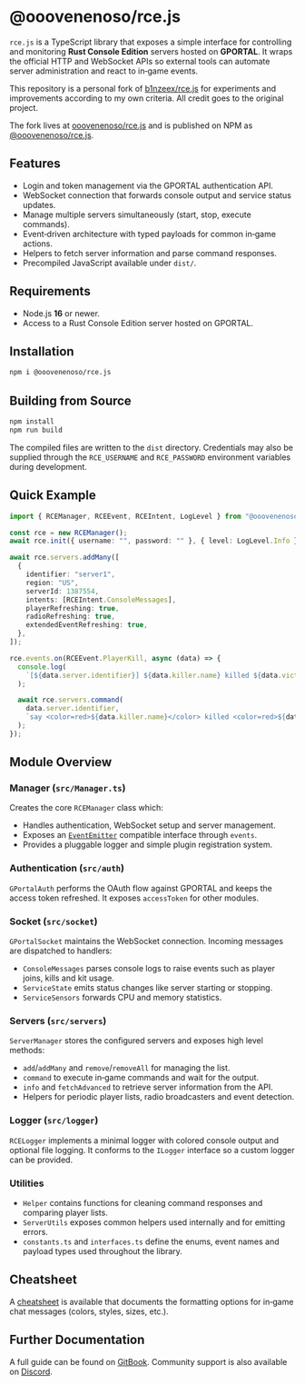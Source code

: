 # @ooovenenoso/rce.js

`rce.js` is a TypeScript library that exposes a simple interface for controlling and monitoring **Rust Console Edition** servers hosted on **GPORTAL**. It wraps the official HTTP and WebSocket APIs so external tools can automate server administration and react to in‑game events.


This repository is a personal fork of [b1nzeex/rce.js](https://github.com/b1nzeex/rce.js) for experiments and improvements according to my own criteria. All credit goes to the original project.

The fork lives at [ooovenenoso/rce.js](https://github.com/ooovenenoso/rce.js) and is published on NPM as [@ooovenenoso/rce.js](https://www.npmjs.com/package/@ooovenenoso/rce.js).

## Features

- Login and token management via the GPORTAL authentication API.
- WebSocket connection that forwards console output and service status updates.
- Manage multiple servers simultaneously (start, stop, execute commands).
- Event‑driven architecture with typed payloads for common in‑game actions.
- Helpers to fetch server information and parse command responses.
- Precompiled JavaScript available under `dist/`.

## Requirements

- Node.js **16** or newer.
- Access to a Rust Console Edition server hosted on GPORTAL.

## Installation

```bash
npm i @ooovenenoso/rce.js
```

## Building from Source

```bash
npm install
npm run build
```

The compiled files are written to the `dist` directory. Credentials may also be supplied through the `RCE_USERNAME` and `RCE_PASSWORD` environment variables during development.

## Quick Example

```typescript
import { RCEManager, RCEEvent, RCEIntent, LogLevel } from "@ooovenenoso/rce.js";

const rce = new RCEManager();
await rce.init({ username: "", password: "" }, { level: LogLevel.Info });

await rce.servers.addMany([
  {
    identifier: "server1",
    region: "US",
    serverId: 1387554,
    intents: [RCEIntent.ConsoleMessages],
    playerRefreshing: true,
    radioRefreshing: true,
    extendedEventRefreshing: true,
  },
]);

rce.events.on(RCEEvent.PlayerKill, async (data) => {
  console.log(
    `[${data.server.identifier}] ${data.killer.name} killed ${data.victim.name}`
  );

  await rce.servers.command(
    data.server.identifier,
    `say <color=red>${data.killer.name}</color> killed <color=red>${data.victim.name}</color>`
  );
});
```

## Module Overview

### Manager (`src/Manager.ts`)
Creates the core `RCEManager` class which:
- Handles authentication, WebSocket setup and server management.
- Exposes an [`EventEmitter`](https://nodejs.org/api/events.html) compatible interface through `events`.
- Provides a pluggable logger and simple plugin registration system.

### Authentication (`src/auth`)
`GPortalAuth` performs the OAuth flow against GPORTAL and keeps the access token refreshed. It exposes `accessToken` for other modules.

### Socket (`src/socket`)
`GPortalSocket` maintains the WebSocket connection. Incoming messages are dispatched to handlers:
- `ConsoleMessages` parses console logs to raise events such as player joins, kills and kit usage.
- `ServiceState` emits status changes like server starting or stopping.
- `ServiceSensors` forwards CPU and memory statistics.

### Servers (`src/servers`)
`ServerManager` stores the configured servers and exposes high level methods:
- `add`/`addMany` and `remove`/`removeAll` for managing the list.
- `command` to execute in‑game commands and wait for the output.
- `info` and `fetchAdvanced` to retrieve server information from the API.
- Helpers for periodic player lists, radio broadcasters and event detection.

### Logger (`src/logger`)
`RCELogger` implements a minimal logger with colored console output and optional file logging. It conforms to the `ILogger` interface so a custom logger can be provided.

### Utilities
- `Helper` contains functions for cleaning command responses and comparing player lists.
- `ServerUtils` exposes common helpers used internally and for emitting errors.
- `constants.ts` and `interfaces.ts` define the enums, event names and payload types used throughout the library.

## Cheatsheet

A [cheatsheet](./cheatsheet.md) is available that documents the formatting options for in‑game chat messages (colors, styles, sizes, etc.).

## Further Documentation

A full guide can be found on [GitBook](https://rcejs.gitbook.io/rcejs). Community support is also available on [Discord](https://discord.gg/npYygkeXSa).

